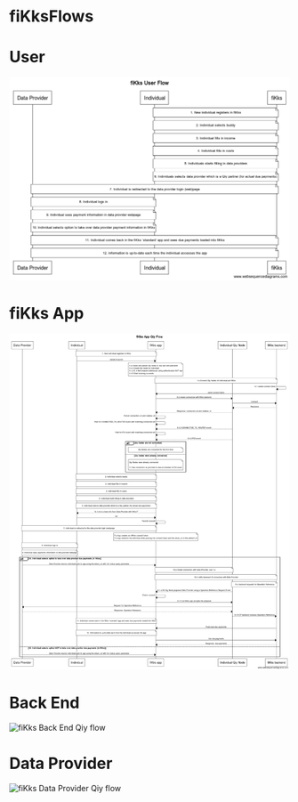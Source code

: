 # fiKksFlows

# User
![fiKks User flow](fikks_user_flow.png "fiKks User flow")

# fiKks App
![fiKks App Qiy flow](fikks_app_qiy_flow.png "fiKks App Qiy flow")

# Back End
![fiKks Back End Qiy flow](fikks_backend_qiy_flow.png "fiKks Back End
Qiy flow")

# Data Provider
![fiKks Data Provider Qiy flow](fikks_data_provider_qiy_flow.png "fiKks
Data Provider Qiy flow")



